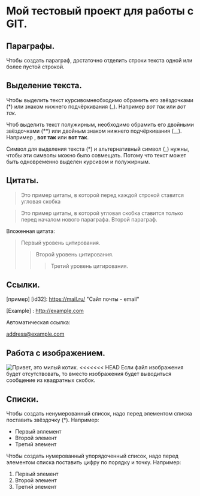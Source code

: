 # Мой тестовый проект для работы с GIT.

## Параграфы.

Чтобы создать параграф, достаточно отделить строки текста одной или более пустой строкой.

## Выделение текста.

Чтобы выделить текст курсивомнеобходимо обрамить его звёздочками
(*) или знаком нижнего подчёркивания (_). Например *вот так* или _вот так_.

Чтоб выделить текст полужирным, необходимо обрамить его двойными звёздочками (**) или двойным знаком нижнего подчёркивания (__). Например , **вот так** или __вот так__.

Символ для выделения текста (*) и альтернативный символ (_) нужны, чтобы эти символы можно было совмещать. Потому что текст может быть одновременно выделен курсивом и полужирным.

## Цитаты.

> Это пример цитаты,
> в которой перед каждой строкой
> ставится угловая скобка

> Это пример цитаты,
в которой угловая скобка 
ставится только перед началом нового параграфа.
> Второй параграф.

Вложенная цитата:

> Первый уровень цитирования.
>> Второй уровень цитирования.
>>> Третий уровень цитирования.

## Ссылки.

[пример] [id32]: https://mail.ru/ "Сайт почты - email"

[Example] : http://example.com

Автоматическая ссылка:

<address@example.com>

## Работа с изображением.

![Привет, это милый котик.](cat_kotic.jpg)
<<<<<<< HEAD
Если файл изображения будет отсутствовать, то вместо изображения будет выводиться сообщение из квадратных скобок.

## Списки.

Чтобы создать ненумерованный список, надо перед элементом списка поставить звёздочку (*). Например:

* Первый эллемент
* Второй элемент
* Третий элемент

Чтобы создать нумерованный упорядоченный список, надо перед элементом списка поставить цифру по порядку и точку. Например:

1. Первый элемент
2. Второй элемент
3. Третий элемент




